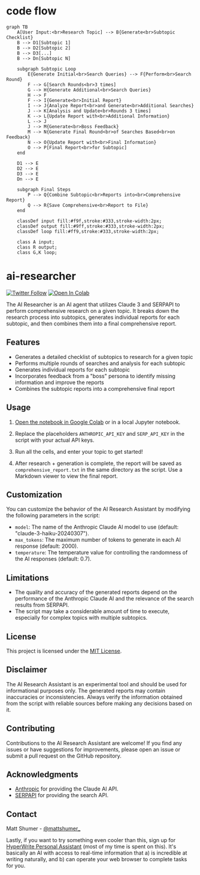# code flow

```mermaid
graph TB
    A[User Input:<br>Research Topic] --> B{Generate<br>Subtopic Checklist}
    B --> D1[Subtopic 1]
    B --> D2[Subtopic 2]
    B --> D3[...]
    B --> Dn[Subtopic N]
    
    subgraph Subtopic Loop
        E{Generate Initial<br>Search Queries} --> F{Perform<br>Search Round}
        F --> G[Search Rounds<br>3 times]
        G --> H{Generate Additional<br>Search Queries}
        H --> F
        F --> I{Generate<br>Initial Report}
        I --> J{Analyze Report<br>and Generate<br>Additional Searches}
        J --> K[Analysis and Update<br>Rounds 3 times]
        K --> L{Update Report with<br>Additional Information}
        L --> J
        J --> M{Generate<br>Boss Feedback}
        M --> N{Generate Final Round<br>of Searches Based<br>on Feedback}
        N --> O{Update Report with<br>Final Information}
        O --> P[Final Report<br>for Subtopic]
    end
    
    D1 --> E
    D2 --> E
    D3 --> E
    Dn --> E
    
    subgraph Final Steps
        P --> Q{Combine Subtopic<br>Reports into<br>Comprehensive Report}
        Q --> R{Save Comprehensive<br>Report to File}
    end
    
    classDef input fill:#f9f,stroke:#333,stroke-width:2px;
    classDef output fill:#9ff,stroke:#333,stroke-width:2px;
    classDef loop fill:#ff9,stroke:#333,stroke-width:2px;
    
    class A input;
    class R output;
    class G,K loop;
```

# ai-researcher
[![Twitter Follow](https://img.shields.io/twitter/follow/mattshumer_?style=social)](https://twitter.com/mattshumer_) [![Open In Colab](https://colab.research.google.com/assets/colab-badge.svg)](https://colab.research.google.com/drive/1fn2Xisstp0d30_bAaLPA1y-0_svojLF3?usp=sharing)

The AI Researcher is an AI agent that utilizes Claude 3 and SERPAPI to perform comprehensive research on a given topic. It breaks down the research process into subtopics, generates individual reports for each subtopic, and then combines them into a final comprehensive report.

## Features

- Generates a detailed checklist of subtopics to research for a given topic
- Performs multiple rounds of searches and analysis for each subtopic
- Generates individual reports for each subtopic
- Incorporates feedback from a "boss" persona to identify missing information and improve the reports
- Combines the subtopic reports into a comprehensive final report

## Usage

1. [Open the notebook in Google Colab](https://colab.research.google.com/drive/1fn2Xisstp0d30_bAaLPA1y-0_svojLF3?usp=sharing) or in a local Jupyter notebook.

2. Replace the placeholders `ANTHROPIC_API_KEY` and `SERP_API_KEY` in the script with your actual API keys.

3. Run all the cells, and enter your topic to get started!

4. After research + generation is complete, the report will be saved as `comprehensive_report.txt` in the same directory as the script. Use a Markdown viewer to view the final report.

## Customization

You can customize the behavior of the AI Research Assistant by modifying the following parameters in the script:

- `model`: The name of the Anthropic Claude AI model to use (default: "claude-3-haiku-20240307").
- `max_tokens`: The maximum number of tokens to generate in each AI response (default: 2000).
- `temperature`: The temperature value for controlling the randomness of the AI responses (default: 0.7).

## Limitations

- The quality and accuracy of the generated reports depend on the performance of the Anthropic Claude AI and the relevance of the search results from SERPAPI.
- The script may take a considerable amount of time to execute, especially for complex topics with multiple subtopics.

## License

This project is licensed under the [MIT License](LICENSE).

## Disclaimer

The AI Research Assistant is an experimental tool and should be used for informational purposes only. The generated reports may contain inaccuracies or inconsistencies. Always verify the information obtained from the script with reliable sources before making any decisions based on it.

## Contributing

Contributions to the AI Research Assistant are welcome! If you find any issues or have suggestions for improvements, please open an issue or submit a pull request on the GitHub repository.

## Acknowledgments

- [Anthropic](https://www.anthropic.com/) for providing the Claude AI API.
- [SERPAPI](https://serpapi.com/) for providing the search API.

## Contact

Matt Shumer - [@mattshumer_](https://twitter.com/mattshumer_)

Lastly, if you want to try something even cooler than this, sign up for [HyperWrite Personal Assistant](https://app.hyperwriteai.com/personalassistant) (most of my time is spent on this). It's basically an AI with access to real-time information that a) is incredible at writing naturally, and b) can operate your web browser to complete tasks for you.
